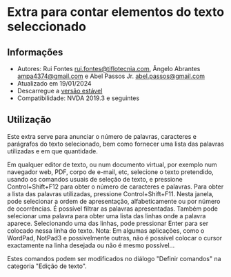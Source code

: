 # Extra para contar elementos do texto seleccionado


## Informações
* Autores: Rui Fontes <rui.fontes@tiflotecnia.com>, Ângelo Abrantes <ampa4374@gmail.com> e Abel Passos Jr. <abel.passos@gmail.com>
* Atualizado em 19/01/2024
* Descarregue a [versão estável][1]
* Compatibilidade: NVDA 2019.3 e seguintes


## Utilização
Este extra serve para anunciar o número de palavras, caracteres e parágrafos do texto selecionado, bem como fornecer uma lista das palavras utilizadas e em que quantidade.

Em qualquer editor de texto, ou num documento virtual, por exemplo num navegador web, PDF, corpo de e-mail, etc, selecione o texto pretendido, usando os comandos usuais de seleção de texto, e pressione Control+Shift+F12 para obter o número de caracteres e palavras.
Para obter a lista das palavras utilizadas, pressione Control+Shift+F11.
Nesta janela, pode selecionar a ordem de apresentação, alfabeticamente ou por número de ocorrências.
É possível filtrar as palavras apresentadas.
Também pode selecionar uma palavra para obter uma lista das linhas onde a palavra aparece.
Selecionando uma das linhas, pode pressionar Enter para ser colocado nessa linha do texto.
Nota: Em algumas aplicações, como o WordPad, NotPad3 e possivelmente outras, não é possível colocar o cursor exactamente na linha desejada ou não é mesmo possível...

Estes comandos podem ser modificados no diálogo "Definir comandos" na categoria "Edição de texto".

[1]: https://github.com/ruifontes/wordCount/releases/download/2024.03.24/wordCount-2024.03.24.nvda-addon
